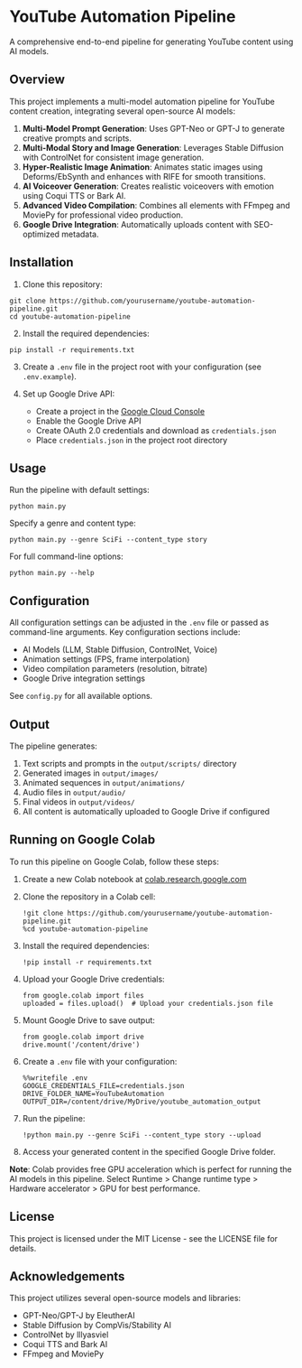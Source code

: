 # YouTube Automation Pipeline

A comprehensive end-to-end pipeline for generating YouTube content using AI models.

## Overview

This project implements a multi-model automation pipeline for YouTube content creation, integrating several open-source AI models:

1. **Multi-Model Prompt Generation**: Uses GPT-Neo or GPT-J to generate creative prompts and scripts.
2. **Multi-Modal Story and Image Generation**: Leverages Stable Diffusion with ControlNet for consistent image generation.
3. **Hyper-Realistic Image Animation**: Animates static images using Deforms/EbSynth and enhances with RIFE for smooth transitions.
4. **AI Voiceover Generation**: Creates realistic voiceovers with emotion using Coqui TTS or Bark AI.
5. **Advanced Video Compilation**: Combines all elements with FFmpeg and MoviePy for professional video production.
6. **Google Drive Integration**: Automatically uploads content with SEO-optimized metadata.

## Installation

1. Clone this repository:
```
git clone https://github.com/yourusername/youtube-automation-pipeline.git
cd youtube-automation-pipeline
```

2. Install the required dependencies:
```
pip install -r requirements.txt
```

3. Create a `.env` file in the project root with your configuration (see `.env.example`).

4. Set up Google Drive API:
   - Create a project in the [Google Cloud Console](https://console.cloud.google.com/)
   - Enable the Google Drive API
   - Create OAuth 2.0 credentials and download as `credentials.json`
   - Place `credentials.json` in the project root directory

## Usage

Run the pipeline with default settings:

```
python main.py
```

Specify a genre and content type:

```
python main.py --genre SciFi --content_type story
```

For full command-line options:

```
python main.py --help
```

## Configuration

All configuration settings can be adjusted in the `.env` file or passed as command-line arguments. Key configuration sections include:

- AI Models (LLM, Stable Diffusion, ControlNet, Voice)
- Animation settings (FPS, frame interpolation)
- Video compilation parameters (resolution, bitrate)
- Google Drive integration settings

See `config.py` for all available options.

## Output

The pipeline generates:

1. Text scripts and prompts in the `output/scripts/` directory
2. Generated images in `output/images/`
3. Animated sequences in `output/animations/`
4. Audio files in `output/audio/`
5. Final videos in `output/videos/`
6. All content is automatically uploaded to Google Drive if configured

## Running on Google Colab

To run this pipeline on Google Colab, follow these steps:

1. Create a new Colab notebook at [colab.research.google.com](https://colab.research.google.com)

2. Clone the repository in a Colab cell:
   ```
   !git clone https://github.com/yourusername/youtube-automation-pipeline.git
   %cd youtube-automation-pipeline
   ```

3. Install the required dependencies:
   ```
   !pip install -r requirements.txt
   ```

4. Upload your Google Drive credentials:
   ```
   from google.colab import files
   uploaded = files.upload()  # Upload your credentials.json file
   ```

5. Mount Google Drive to save output:
   ```
   from google.colab import drive
   drive.mount('/content/drive')
   ```

6. Create a `.env` file with your configuration:
   ```
   %%writefile .env
   GOOGLE_CREDENTIALS_FILE=credentials.json
   DRIVE_FOLDER_NAME=YouTubeAutomation
   OUTPUT_DIR=/content/drive/MyDrive/youtube_automation_output
   ```

7. Run the pipeline:
   ```
   !python main.py --genre SciFi --content_type story --upload
   ```

8. Access your generated content in the specified Google Drive folder.

**Note**: Colab provides free GPU acceleration which is perfect for running the AI models in this pipeline. Select Runtime > Change runtime type > Hardware accelerator > GPU for best performance.

## License

This project is licensed under the MIT License - see the LICENSE file for details.

## Acknowledgements

This project utilizes several open-source models and libraries:
- GPT-Neo/GPT-J by EleutherAI
- Stable Diffusion by CompVis/Stability AI
- ControlNet by lllyasviel
- Coqui TTS and Bark AI
- FFmpeg and MoviePy
